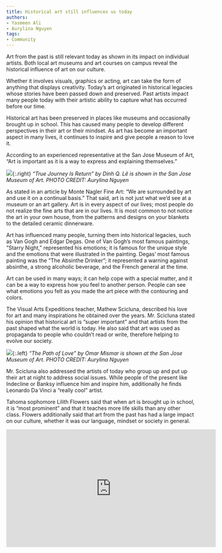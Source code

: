 ```yaml
---
title: Historical art still influences us today
authors:
- Yasmeen Ali
- Aurylina Nguyen
tags:
- Community
---
```


Art from the past is still relevant today as shown in its impact on individual artists. Both local art museums and art courses on campus reveal the historical influence of art on our culture.

Whether it involves visuals, graphics or acting, art can take the form of anything that displays creativity. Today’s art originated in historical legacies whose stories have been passed down and preserved. Past artists impact many people today with their artistic ability to capture what has occurred before our time.

Historical art has been preserved in places like museums and occasionally brought up in school. This has caused many people to develop different perspectives in their art or their mindset. As art has become an important aspect in many lives, it continues to inspire and give people a reason to love it.

According to an experienced representative at the San Jose Museum of Art, “Art is important as it is a way to express and explaining themselves.”

![](https://lh5.googleusercontent.com/00Jik3patE55ux9rhwtH-bcEQF-KT8RWyV3bSff7aRbDzCT37a9B7jzv9ZTl-6bI7FcihX9MNOaMMYA9Kniu_6snt7-qUt3UUETaJeskOdD2Uu7PjNmDIuOUecbK8h3TBh5tHsbV){:.right}
*“True Journey Is Return” by Dinh Q. Lê is shown in the San Jose Museum of Art. PHOTO CREDIT: Aurylina Nguyen*

As stated in an article by Monte Nagler Fine Art: “We are surrounded by art and use it on a continual basis.” That said, art is not just what we’d see at a museum or an art gallery. Art is in every aspect of our lives; most people do not realize the fine arts that are in our lives. It is most common to not notice the art in your own house, from the patterns and designs on your blankets to the detailed ceramic dinnerware.

Art has influenced many people, turning them into historical legacies, such as Van Gogh and Edgar Degas. One of Van Gogh’s most famous paintings, “Starry Night,” represented his emotions; it is famous for the unique style and the emotions that were illustrated in the painting. Degas’ most famous painting was the “The Absinthe Drinker”; it represented a warning against absinthe, a strong alcoholic beverage, and the French general at the time.

Art can be used in many ways; it can help cope with a special matter, and it can be a way to express how you feel to another person. People can see what emotions you felt as you made the art piece with the contouring and colors.

The Visual Arts Expeditions teacher, Mathew Scicluna, described his love for art and many inspirations he obtained over the years. Mr. Scicluna stated his opinion that historical art is “super important” and that artists from the past shaped what the world is today. He also said that art was used as propaganda to people who couldn’t read or write, therefore helping to evolve our society.

![](https://lh6.googleusercontent.com/puVq7fHwMZwBF31AS3_zhn_Oj7dPbfEiZgUcjPAmc2z-2Swk9s7cSFK9hnFn82tALbKSBaRDw9ctFgYyaBYCEHpg_8NBqM4VeBzepY6qf0m31ZMLhHyudeDUx8oWNODIhvxWxML7){:.left}
*“The Path of Love” by Omar Mismar is shown at the San Jose Museum of Art. PHOTO CREDIT: Aurylina Nguyen*

Mr. Scicluna also addressed the artists of today who group up and put up their art at night to address social issues. While people of the present like Indecline or Banksy influence him and inspire him, additionally he finds Leonardo Da Vinci a “really cool” artist.

Tahoma sophomore Lilith Flowers said that when art is brought up in school, it is “most prominent” and that it teaches more life skills than any other class. Flowers additionally said that art from the past has had a large impact on our culture, whether it was our language, mindset or society in general.


<iframe width="560" height="315" src="https://www.youtube.com/embed/_zt14ufq15M" frameborder="0" allow="autoplay; encrypted-media" allowfullscreen class="image"></iframe>